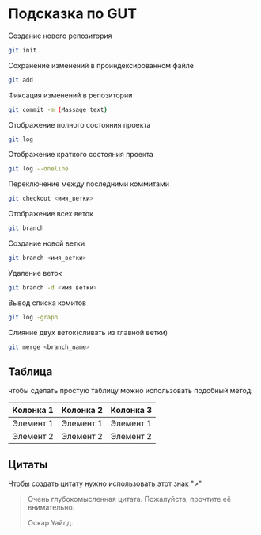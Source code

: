 # Подсказка по GUT

Создание нового репозитория
```sh
git init
```

Сохранение изменений в проиндексированном файле 
```sh
git add
```

Фиксация изменений в репозитории
```sh
git commit -m (Massage text)
```

Отображение полного состояния проекта
```sh
git log
```

Отображение краткого состояния проекта
```sh
git log --oneline
```

Переключение между последними коммитами
```sh
git checkout <имя_ветки>
```
Отображение всех веток 
```sh
git branch
```

Создание новой ветки
```sh
git branch <имя_ветки>
```

Удаление веток
```sh
git branch -d <имя ветки>
```

Вывод списка комитов 
```sh
git log -graph
```
Слияние двух веток(сливать из главной ветки)
```sh
git merge <branch_name>
```

## Таблица
чтобы сделать простую таблицу можно использовать подобный метод:

| Колонка 1 | Колонка 2 | Колонка 3 |
|:----------|:---------:|----------:|
| Элемент 1 | Элемент 1 | Элемент 1 |
| Элемент 2 | Элемент 2 | Элемент 2 |

## Цитаты

Чтобы создать цитату нужно использовать этот знак ">"

> Очень глубокомысленная цитата. Пожалуйста, прочтите её внимательно.
>
> Оскар Уайлд.

